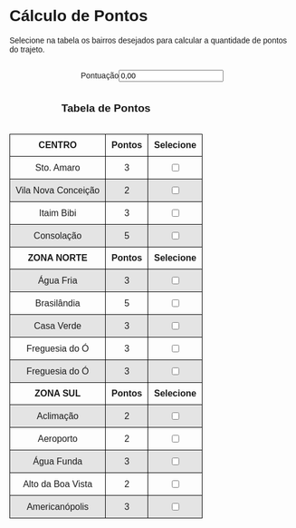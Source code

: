 <html lang="en">

<head>
    <meta charset="UTF-8">
    <meta nome="viewport" content="width=device=width, initial-scale=1.0">
     <title>Controle de Pontuação</title>

   <style>
         body{
             font-family: Arial, Helvetica, sans-serif;
         }
         table{
             border-collapse: collapse;
         }
         caption {
            font-size: 1.2em;
            font-weight: bolder;
            padding: 20px;
         }

         th, td{
             border: 1px solid black;
             padding: 10px;
         }
         tr:nth-child(even){
             background-color: rgb(228, 228, 228);
         }

         div#container{
             overflow-x: auto ;
         }
      
   </style>

</head> 




<body>

   <h1>Cálculo de Pontos</h1>
   <p>Selecione na tabela os bairros desejados para calcular a quantidade de pontos do trajeto. </p> 

  
   <div id="container">
     <table>
        <caption>Tabela de Pontos</caption>
    <thead>
        <tr><!--Grupo 1 -->
            <th><center>CENTRO</center></th>
            <th>Pontos</th> 
            <th>Selecione</th> 
        </tr>
   </thead>

 <tbody>

<!--Itens listado na tabela de bairros-->
   <tr>
      <td><center>Sto. Amaro</center></td>
      <td><center>3</center></td>
      <td><center><label> <input type="checkbox" name="ch[]" value="3" /></label></center></td>
   </tr>

   <tr>
      <td><center>Vila Nova Conceição</center></td>
      <td><center>2</center></td>
      <td><center><label> <input type="checkbox" name="ch[]" value="2" /></label></center></td>
   </tr>

   <tr>
      <td><center>Itaim Bibi</center></td>
      <td><center>3</center></td>
      <td><center><label> <input type="checkbox" name="ch[]" value="3" /></label></center></td>
   </tr>

   <tr>
      <td><center>Consolação</center></td>
      <td><center>5</center></td>
      <td><center><label> <input type="checkbox" name="ch[]" value="5" /></label></center></td>
   </tr>

   <tr><!--Grupo 2 -->
      <th><center>ZONA NORTE</center></th>
      <th>Pontos</th> 
      <th>Selecione</th> 
   </tr>
   
   <tr>
      <td><center>Água Fria</center></td>
      <td><center>3</center></td>
      <td><center><label> <input type="checkbox" name="ch[]" value="3" /></label></center></td>
   </tr>

   <tr>
      <td><center>Brasilândia</center></td>
      <td><center>5</center></td>
      <td><center><label> <input type="checkbox" name="ch[]" value="5" /></label></center></td>
   </tr>

   <tr>
      <td><center>Casa Verde</center></td>
      <td><center>3</center></td>
      <td><center><label> <input type="checkbox" name="ch[]" value="3" /></label></center></td>
   </tr>

   <tr>
      <td><center>Freguesia do Ó</center></td>
      <td><center>3</center></td>
      <td><center><label> <input type="checkbox" name="ch[]" value="3" /></label></center></td>
   </tr>
   
   <tr>
      <td><center>Freguesia do Ó</center></td>
      <td><center>3</center></td>
      <td><center><label> <input type="checkbox" name="ch[]" value="3" /></label></center></td>
   </tr>

 <tr><!--Grupo 3 -->
      <th><center>ZONA SUL</center></th>
      <th>Pontos</th> 
      <th>Selecione</th> 
   </tr>
   
   <tr>
      <td><center>Aclimação</center></td>
      <td><center>2</center></td>
      <td><center><label> <input type="checkbox" name="ch[]" value="2" /></label></center></td>
   </tr>

   <tr>
      <td><center>Aeroporto</center></td>
      <td><center>2</center></td>
      <td><center><label> <input type="checkbox" name="ch[]" value="2" /></label></center></td>
   </tr>

   <tr>
      <td><center>Água Funda</center></td>
      <td><center>3</center></td>
      <td><center><label> <input type="checkbox" name="ch[]" value="3" /></label></center></td>
   </tr>

   <tr>
      <td><center>Alto da Boa Vista</center></td>
      <td><center>2</center></td>
      <td><center><label> <input type="checkbox" name="ch[]" value="2" /></label></center></td>
   </tr>
   
   <tr>
      <td><center>Americanópolis</center></td>
      <td><center>3</center></td>
      <td><center><label> <input type="checkbox" name="ch[]" value="3" /></label></center></td>
   </tr>
     
<!--Excluir o "R$" do value=!!R$ 0,00 da linha LABEL antes do script e "R$$" do  result.value = "!!R$ " + String(result).formatMoney();-->

   <label><center>Pontuação<input type="text" name="result" id="result" value="0,00 " /></center></label>


<!--Script checa se a caixa está selecionada, se sim, soma os valores, senão, subtrai o valor-->
   <script>
            String.prototype.formatMoney = function() {
                var v = this;
            
                if(v.indexOf('.') === -1) {
                    v = v.replace(/([\d]+)/, "$1,00");
                }
            
                v = v.replace(/([\d]+)\.([\d]{1})$/, "$1,$20");
                v = v.replace(/([\d]+)\.([\d]{2})$/, "$1,$2");
                v = v.replace(/([\d]+)([\d]{3}),([\d]{2})$/, "$1.$2,$3");
            
                return v;
            };
            String.prototype.toFloat = function() {
                var v = this;
            
                if (!v) return 0;
                return parseFloat(v.replace(/[\D]+/g, '' ).replace(/([\d]+)(\d{2})$/, "$1.$2"));
            };
            (function(){
                "use strict";
            
                var $chs = document.querySelectorAll('input[name="ch[]"]'),
                    $result = document.getElementById('result'),
                    chsArray = Array.prototype.slice.call($chs);
            
                chsArray.forEach(function(element, index, array){
                    element.addEventListener("click", function(){
                        var v = this.value,
                            result = 0;
                        v = v.toFloat();
            
                        if (this.checked === true) {
                            result = $result.value.toFloat() + parseFloat(v);
                        } else {
                            result = $result.value.toFloat() - parseFloat(v);
                        }
                        
                      $result.value = " " + String(result).formatMoney();
          
                    });
                });
                  
            }());

    </script>
  </tbody>
 </table>
</div>
  
</body>
</html>

